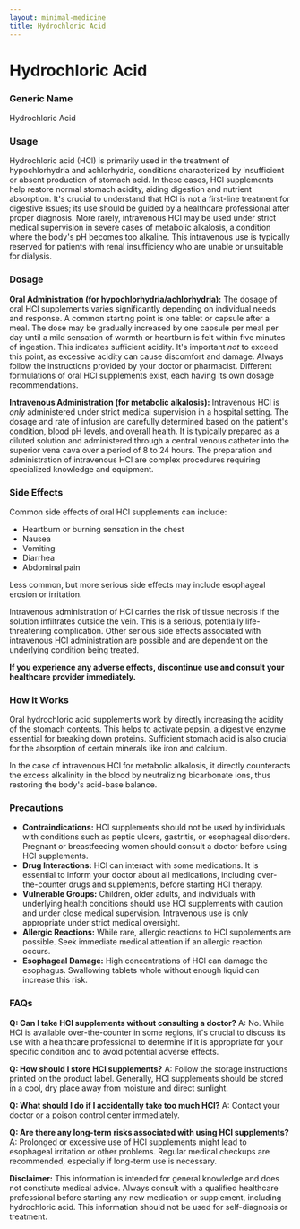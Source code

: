 ```yaml
---
layout: minimal-medicine
title: Hydrochloric Acid
---
```


# Hydrochloric Acid
### Generic Name
Hydrochloric Acid

### Usage
Hydrochloric acid (HCl) is primarily used in the treatment of hypochlorhydria and achlorhydria, conditions characterized by insufficient or absent production of stomach acid.  In these cases, HCl supplements help restore normal stomach acidity, aiding digestion and nutrient absorption.  It's crucial to understand that HCl is not a first-line treatment for digestive issues; its use should be guided by a healthcare professional after proper diagnosis.  More rarely, intravenous HCl may be used under strict medical supervision in severe cases of metabolic alkalosis, a condition where the body's pH becomes too alkaline. This intravenous use is typically reserved for patients with renal insufficiency who are unable or unsuitable for dialysis.

### Dosage
**Oral Administration (for hypochlorhydria/achlorhydria):** The dosage of oral HCl supplements varies significantly depending on individual needs and response.  A common starting point is one tablet or capsule after a meal.  The dose may be gradually increased by one capsule per meal per day until a mild sensation of warmth or heartburn is felt within five minutes of ingestion.  This indicates sufficient acidity.  It's important *not* to exceed this point, as excessive acidity can cause discomfort and damage.  Always follow the instructions provided by your doctor or pharmacist.  Different formulations of oral HCl supplements exist, each having its own dosage recommendations.

**Intravenous Administration (for metabolic alkalosis):** Intravenous HCl is *only* administered under strict medical supervision in a hospital setting. The dosage and rate of infusion are carefully determined based on the patient's condition, blood pH levels, and overall health.  It is typically prepared as a diluted solution and administered through a central venous catheter into the superior vena cava over a period of 8 to 24 hours.  The preparation and administration of intravenous HCl are complex procedures requiring specialized knowledge and equipment.

### Side Effects
Common side effects of oral HCl supplements can include:

* Heartburn or burning sensation in the chest
* Nausea
* Vomiting
* Diarrhea
* Abdominal pain

Less common, but more serious side effects may include esophageal erosion or irritation.  

Intravenous administration of HCl carries the risk of tissue necrosis if the solution infiltrates outside the vein.  This is a serious, potentially life-threatening complication.  Other serious side effects associated with intravenous HCl administration are possible and are dependent on the underlying condition being treated.


**If you experience any adverse effects, discontinue use and consult your healthcare provider immediately.**

### How it Works
Oral hydrochloric acid supplements work by directly increasing the acidity of the stomach contents. This helps to activate pepsin, a digestive enzyme essential for breaking down proteins.  Sufficient stomach acid is also crucial for the absorption of certain minerals like iron and calcium.

In the case of intravenous HCl for metabolic alkalosis, it directly counteracts the excess alkalinity in the blood by neutralizing bicarbonate ions, thus restoring the body's acid-base balance.


### Precautions
* **Contraindications:**  HCl supplements should not be used by individuals with conditions such as peptic ulcers, gastritis, or esophageal disorders.  Pregnant or breastfeeding women should consult a doctor before using HCl supplements.
* **Drug Interactions:** HCl can interact with some medications. It is essential to inform your doctor about all medications, including over-the-counter drugs and supplements, before starting HCl therapy.
* **Vulnerable Groups:**  Children, older adults, and individuals with underlying health conditions should use HCl supplements with caution and under close medical supervision.  Intravenous use is only appropriate under strict medical oversight.
* **Allergic Reactions:** While rare, allergic reactions to HCl supplements are possible.  Seek immediate medical attention if an allergic reaction occurs.
* **Esophageal Damage:**  High concentrations of HCl can damage the esophagus.  Swallowing tablets whole without enough liquid can increase this risk.

### FAQs
**Q: Can I take HCl supplements without consulting a doctor?**
A: No.  While HCl is available over-the-counter in some regions, it's crucial to discuss its use with a healthcare professional to determine if it is appropriate for your specific condition and to avoid potential adverse effects.

**Q: How should I store HCl supplements?**
A: Follow the storage instructions printed on the product label. Generally, HCl supplements should be stored in a cool, dry place away from moisture and direct sunlight.

**Q: What should I do if I accidentally take too much HCl?**
A: Contact your doctor or a poison control center immediately.

**Q: Are there any long-term risks associated with using HCl supplements?**
A: Prolonged or excessive use of HCl supplements might lead to esophageal irritation or other problems. Regular medical checkups are recommended, especially if long-term use is necessary.

**Disclaimer:** This information is intended for general knowledge and does not constitute medical advice.  Always consult with a qualified healthcare professional before starting any new medication or supplement, including hydrochloric acid.  This information should not be used for self-diagnosis or treatment.
